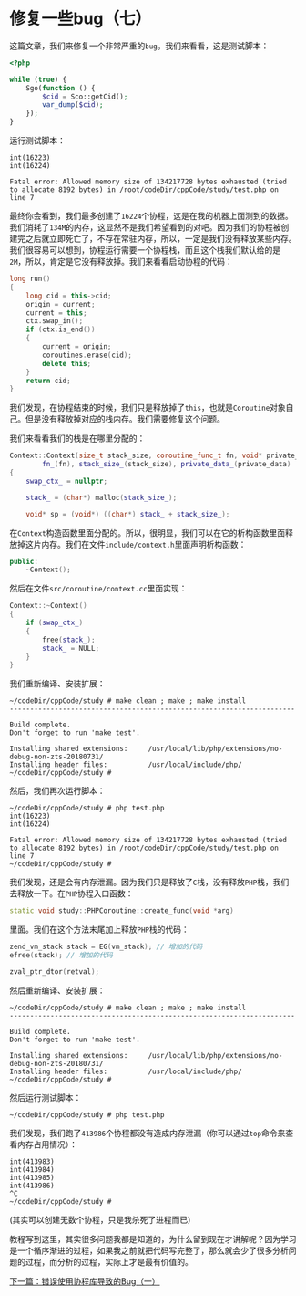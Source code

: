 # 修复一些bug（七）

这篇文章，我们来修复一个非常严重的`bug`。我们来看看，这是测试脚本：

```php
<?php

while (true) {
    Sgo(function () {
        $cid = Sco::getCid();
        var_dump($cid);
    });
}
```

运行测试脚本：

```shell
int(16223)
int(16224)

Fatal error: Allowed memory size of 134217728 bytes exhausted (tried to allocate 8192 bytes) in /root/codeDir/cppCode/study/test.php on line 7
```

最终你会看到，我们最多创建了`16224`个协程，这是在我的机器上面测到的数据。我们消耗了`134M`的内存，这显然不是我们希望看到的对吧。因为我们的协程被创建完之后就立即死亡了，不存在常驻内存，所以，一定是我们没有释放某些内存。我们很容易可以想到，协程运行需要一个协程栈，而且这个栈我们默认给的是`2M`，所以，肯定是它没有释放掉。我们来看看启动协程的代码：

```cpp
long run()
{
    long cid = this->cid;
    origin = current;
    current = this;
    ctx.swap_in();
    if (ctx.is_end())
    {
        current = origin;
        coroutines.erase(cid);
        delete this;
    }
    return cid;
}
```

我们发现，在协程结束的时候，我们只是释放掉了`this`，也就是`Coroutine`对象自己。但是没有释放掉对应的栈内存。我们需要修复这个问题。

我们来看看我们的栈是在哪里分配的：

```cpp
Context::Context(size_t stack_size, coroutine_func_t fn, void* private_data) :
        fn_(fn), stack_size_(stack_size), private_data_(private_data)
{
    swap_ctx_ = nullptr;

    stack_ = (char*) malloc(stack_size_);

    void* sp = (void*) ((char*) stack_ + stack_size_);
```

在`Context`构造函数里面分配的。所以，很明显，我们可以在它的析构函数里面释放掉这片内存。我们在文件`include/context.h`里面声明析构函数：

```cpp
public:
    ~Context();
```

然后在文件`src/coroutine/context.cc`里面实现：

```cpp
Context::~Context()
{
    if (swap_ctx_)
    {
        free(stack_);
        stack_ = NULL;
    }
}
```

我们重新编译、安装扩展：

```shell
~/codeDir/cppCode/study # make clean ; make ; make install
----------------------------------------------------------------------

Build complete.
Don't forget to run 'make test'.

Installing shared extensions:     /usr/local/lib/php/extensions/no-debug-non-zts-20180731/
Installing header files:          /usr/local/include/php/
~/codeDir/cppCode/study #
```

然后，我们再次运行脚本：

```shell
~/codeDir/cppCode/study # php test.php
int(16223)
int(16224)

Fatal error: Allowed memory size of 134217728 bytes exhausted (tried to allocate 8192 bytes) in /root/codeDir/cppCode/study/test.php on line 7
~/codeDir/cppCode/study #
```

我们发现，还是会有内存泄漏。因为我们只是释放了`C`栈，没有释放`PHP`栈，我们去释放一下。在`PHP`协程入口函数：

```cpp
static void study::PHPCoroutine::create_func(void *arg)
```

里面。我们在这个方法末尾加上释放`PHP`栈的代码：

```cpp
zend_vm_stack stack = EG(vm_stack); // 增加的代码
efree(stack); // 增加的代码

zval_ptr_dtor(retval);
```

然后重新编译、安装扩展：

```shell
~/codeDir/cppCode/study # make clean ; make ; make install
----------------------------------------------------------------------

Build complete.
Don't forget to run 'make test'.

Installing shared extensions:     /usr/local/lib/php/extensions/no-debug-non-zts-20180731/
Installing header files:          /usr/local/include/php/
~/codeDir/cppCode/study #
```

然后运行测试脚本：

```shell
~/codeDir/cppCode/study # php test.php

```

我们发现，我们跑了`413986`个协程都没有造成内存泄漏（你可以通过`top`命令来查看内存占用情况）：

```shell
int(413983)
int(413984)
int(413985)
int(413986)
^C
~/codeDir/cppCode/study #
```

(其实可以创建无数个协程，只是我杀死了进程而已)

教程写到这里，其实很多问题我都是知道的，为什么留到现在才讲解呢？因为学习是一个循序渐进的过程，如果我之前就把代码写完整了，那么就会少了很多分析问题的过程，而分析的过程，实际上才是最有价值的。

[下一篇：错误使用协程库导致的Bug（一）](./《PHP扩展开发》-协程-错误使用协程库导致的Bug（一）.md)

